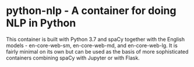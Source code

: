# python-nlp - A container for doing NLP in Python
This container is built with Python 3.7 and spaCy together with the English models - en-core-web-sm, en-core-web-md, and en-core-web-lg. It is fairly minimal on its own but can be used as the basis of more sophisticated containers combining spaCy with Jupyter or with Flask.
